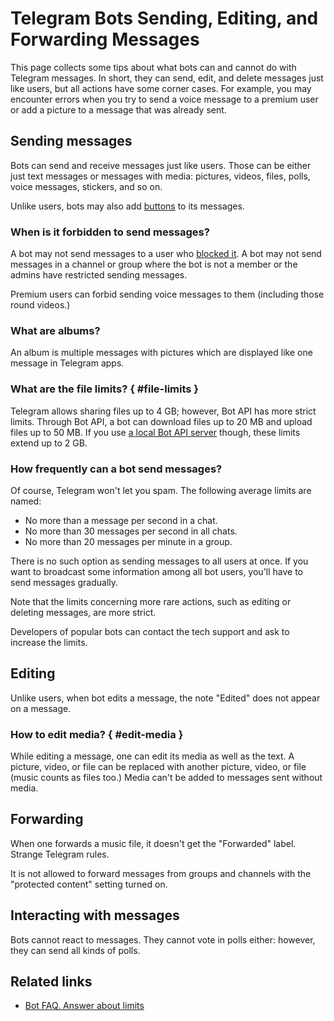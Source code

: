 # Telegram Bots Sending, Editing, and Forwarding Messages

This page collects some tips about what bots can and cannot do with Telegram messages.
In short, they can send, edit, and delete messages just like users, but all actions have some corner cases. 
For example, you may encounter errors when you try to send a voice message to a premium user or add a picture 
to a message that was already sent.

## Sending messages

Bots can send and receive messages just like users. Those can be either just text messages or messages with media: 
pictures, videos, files, polls, voice messages, stickers, and so on.

Unlike users, bots may also add [buttons](../messages/buttons) to its messages.

### When is it forbidden to send messages?

A bot may not send messages to a user who [blocked it](../chats/pm#block).
A bot may not send messages in a channel or group where the bot is not a member or the admins have restricted sending messages.

Premium users can forbid sending voice messages to them (including those round videos.)

### What are albums?

An album is multiple messages with pictures which are displayed like one message in Telegram apps.

### What are the file limits? { #file-limits }

Telegram allows sharing files up to 4 GB; however, Bot API has more strict limits. Through Bot API, a bot can download 
files up to 20 MB and upload files up to 50 MB. If you use [a local Bot API server](../appendix/api-comparison) though, these limits extend up 
to 2 GB.

### How frequently can a bot send messages?

Of course, Telegram won't let you spam. The following average limits are named:

- No more than a message per second in a chat.
- No more than 30 messages per second in all chats.
- No more than 20 messages per minute in a group.

There is no such option as sending messages to all users at once. If you want to broadcast some information among all 
bot users, you'll have to send messages gradually.

Note that the limits concerning more rare actions, such as editing or deleting messages, are more strict.

Developers of popular bots can contact the tech support and ask to increase the limits.

## Editing

Unlike users, when bot edits a message, the note "Edited" does not appear on a message.

### How to edit media? { #edit-media }

While editing a message, one can edit its media as well as the text.
A picture, video, or file can be replaced with another picture, video, or file (music counts as files too.)
Media can't be added to messages sent without media.

## Forwarding

When one forwards a music file, it doesn't get the "Forwarded" label. Strange Telegram rules.

It is not allowed to forward messages from groups and channels with the "protected content" setting turned on.

## Interacting with messages

Bots cannot react to messages. They cannot vote in polls either: however, they can send all kinds of polls.


## Related links

- [Bot FAQ. Answer about limits](https://core.telegram.org/bots/faq#my-bot-is-hitting-limits-how-do-i-avoid-this)

